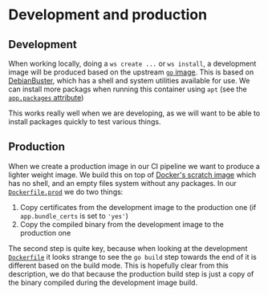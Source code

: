 # Development and production

## Development

When working locally, doing a `ws create ...` or `ws install`, a development image will be produced based on the upstream [`go` image]. This is based on [DebianBuster], which has a shell and system utilities available for use. We can install more packags when running this container using `apt` (see the [`app.packages` attribute])

This works really well when we are developing, as we will want to be able to install packages quickly to test various things.

## Production

When we create a production image in our CI pipeline we want to produce a lighter weight image. We build this on top of [Docker's scratch image] which has no shell, and an empty files system without any packages. In our [`Dockerfile.prod`] we do two things:

1. Copy certificates from the development image to the production one  (if `app.bundle_certs` is set to `'yes'`)
1. Copy the compiled binary from the development image to the production one

The second step is quite key, because when looking at the development [`Dockerfile`] it looks strange to see the `go build` step towards the end of it is different based on the build mode. This is hopefully clear from this description, we do that because the production build step is just a copy of the binary compiled during the development image build.

[`go` image]: https://hub.docker.com/_/golang
[DebianBuster]: https://wiki.debian.org/DebianBuster
[`app.packages` attribute]: harness-attributes.md
[Docker's scratch image]: https://hub.docker.com/_/scratch/
[`Dockerfile.prod`]: /docker/image/app/Dockerfile.prod.twig
[`Dockerfile`]: /docker/image/app/Dockerfile.twig
